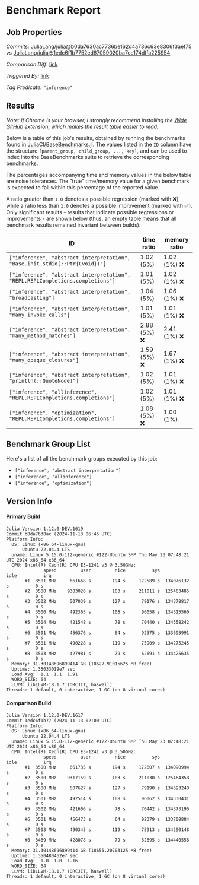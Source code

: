 # Benchmark Report

## Job Properties

*Commits:* [JuliaLang/julia@b0da7630ac7736be162d4a736c63e8306f3aef75](https://github.com/JuliaLang/julia/commit/b0da7630ac7736be162d4a736c63e8306f3aef75) vs [JuliaLang/julia@1edc6f1b7752ed67059020ba7ce174dffa225954](https://github.com/JuliaLang/julia/commit/1edc6f1b7752ed67059020ba7ce174dffa225954)

*Comparison Diff:* [link](https://github.com/JuliaLang/julia/compare/1edc6f1b7752ed67059020ba7ce174dffa225954..b0da7630ac7736be162d4a736c63e8306f3aef75)

*Triggered By:* [link](https://github.com/JuliaLang/julia/pull/56532#issuecomment-2472597417)

*Tag Predicate:* `"inference"`

## Results

*Note: If Chrome is your browser, I strongly recommend installing the [Wide GitHub](https://chrome.google.com/webstore/detail/wide-github/kaalofacklcidaampbokdplbklpeldpj?hl=en)
extension, which makes the result table easier to read.*

Below is a table of this job's results, obtained by running the benchmarks found in
[JuliaCI/BaseBenchmarks.jl](https://github.com/JuliaCI/BaseBenchmarks.jl). The values
listed in the `ID` column have the structure `[parent_group, child_group, ..., key]`,
and can be used to index into the BaseBenchmarks suite to retrieve the corresponding
benchmarks.

The percentages accompanying time and memory values in the below table are noise tolerances. The "true"
time/memory value for a given benchmark is expected to fall within this percentage of the reported value.

A ratio greater than `1.0` denotes a possible regression (marked with :x:), while a ratio less
than `1.0` denotes a possible improvement (marked with :white_check_mark:). Only significant results - results
that indicate possible regressions or improvements - are shown below (thus, an empty table means that all
benchmark results remained invariant between builds).

| ID | time ratio | memory ratio |
|----|------------|--------------|
| `["inference", "abstract interpretation", "Base.init_stdio(::Ptr{Cvoid})"]` | 1.02 (5%)  | 1.02 (1%) :x: |
| `["inference", "abstract interpretation", "REPL.REPLCompletions.completions"]` | 1.01 (5%)  | 1.02 (1%) :x: |
| `["inference", "abstract interpretation", "broadcasting"]` | 1.04 (5%)  | 1.06 (1%) :x: |
| `["inference", "abstract interpretation", "many_invoke_calls"]` | 1.01 (5%)  | 1.01 (1%) :x: |
| `["inference", "abstract interpretation", "many_method_matches"]` | 2.88 (5%) :x: | 2.41 (1%) :x: |
| `["inference", "abstract interpretation", "many_opaque_closures"]` | 1.59 (5%) :x: | 1.67 (1%) :x: |
| `["inference", "abstract interpretation", "println(::QuoteNode)"]` | 1.02 (5%)  | 1.01 (1%) :x: |
| `["inference", "allinference", "REPL.REPLCompletions.completions"]` | 1.02 (5%)  | 1.01 (1%) :x: |
| `["inference", "optimization", "REPL.REPLCompletions.completions"]` | 1.08 (5%) :x: | 1.00 (1%)  |

## Benchmark Group List

Here's a list of all the benchmark groups executed by this job:

- `["inference", "abstract interpretation"]`
- `["inference", "allinference"]`
- `["inference", "optimization"]`

## Version Info

#### Primary Build

```
Julia Version 1.12.0-DEV.1619
Commit b0da7630ac (2024-11-13 06:45 UTC)
Platform Info:
  OS: Linux (x86_64-linux-gnu)
      Ubuntu 22.04.4 LTS
  uname: Linux 5.15.0-112-generic #122-Ubuntu SMP Thu May 23 07:48:21 UTC 2024 x86_64 x86_64
  CPU: Intel(R) Xeon(R) CPU E3-1241 v3 @ 3.50GHz: 
              speed         user         nice          sys         idle          irq
       #1  3501 MHz     661668 s        194 s     172589 s  134076132 s          0 s
       #2  3500 MHz    9303026 s        103 s     211011 s  125463485 s          0 s
       #3  3502 MHz     507039 s        127 s      79176 s  134378817 s          0 s
       #4  3500 MHz     492365 s        108 s      96058 s  134315560 s          0 s
       #5  3504 MHz     421548 s         78 s      70440 s  134358242 s          0 s
       #6  3501 MHz     456376 s         64 s      92375 s  133693991 s          0 s
       #7  3501 MHz     490228 s        119 s      75909 s  134275245 s          0 s
       #8  3503 MHz     427981 s         79 s      62691 s  134425635 s          0 s
  Memory: 31.30148696899414 GB (18627.91015625 MB free)
  Uptime: 1.35033019e7 sec
  Load Avg:  1.1  1.1  1.91
  WORD_SIZE: 64
  LLVM: libLLVM-18.1.7 (ORCJIT, haswell)
Threads: 1 default, 0 interactive, 1 GC (on 8 virtual cores)

```

#### Comparison Build

```
Julia Version 1.12.0-DEV.1617
Commit 1edc6f1b77 (2024-11-13 02:00 UTC)
Platform Info:
  OS: Linux (x86_64-linux-gnu)
      Ubuntu 22.04.4 LTS
  uname: Linux 5.15.0-112-generic #122-Ubuntu SMP Thu May 23 07:48:21 UTC 2024 x86_64 x86_64
  CPU: Intel(R) Xeon(R) CPU E3-1241 v3 @ 3.50GHz: 
              speed         user         nice          sys         idle          irq
       #1  3500 MHz     661735 s        194 s     172607 s  134090994 s          0 s
       #2  3500 MHz    9317159 s        103 s     211030 s  125464358 s          0 s
       #3  3500 MHz     507627 s        127 s      79190 s  134393240 s          0 s
       #4  3501 MHz     492514 s        108 s      96062 s  134330431 s          0 s
       #5  3502 MHz     421606 s         78 s      70442 s  134373196 s          0 s
       #6  3501 MHz     456473 s         64 s      92379 s  133708884 s          0 s
       #7  3503 MHz     490345 s        119 s      75913 s  134290148 s          0 s
       #8  3469 MHz     428078 s         79 s      62695 s  134440556 s          0 s
  Memory: 31.30148696899414 GB (18655.20703125 MB free)
  Uptime: 1.350480462e7 sec
  Load Avg:  1.0  1.0  1.16
  WORD_SIZE: 64
  LLVM: libLLVM-18.1.7 (ORCJIT, haswell)
Threads: 1 default, 0 interactive, 1 GC (on 8 virtual cores)

```
